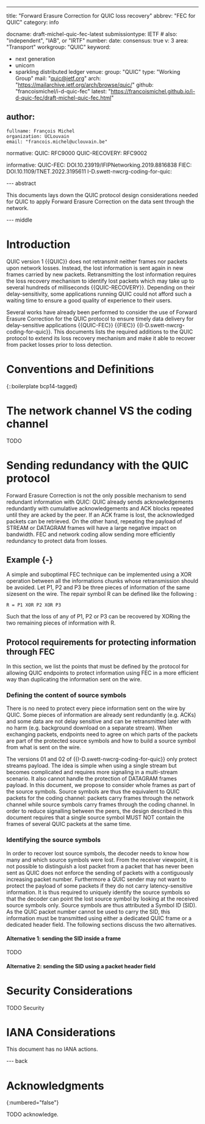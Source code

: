 ---
title: "Forward Erasure Correction for QUIC loss recovery"
abbrev: "FEC for QUIC"
category: info

docname: draft-michel-quic-fec-latest
submissiontype: IETF  # also: "independent", "IAB", or "IRTF"
number:
date:
consensus: true
v: 3
area: "Transport"
workgroup: "QUIC"
keyword:
 - next generation
 - unicorn
 - sparkling distributed ledger
venue:
  group: "QUIC"
  type: "Working Group"
  mail: "quic@ietf.org"
  arch: "https://mailarchive.ietf.org/arch/browse/quic/"
  github: "francoismichel/i-d-quic-fec"
  latest: "https://francoismichel.github.io/i-d-quic-fec/draft-michel-quic-fec.html"

author:
 -
    fullname: François Michel
    organization: UCLouvain
    email: "francois.michel@uclouvain.be"

normative:
  QUIC: RFC9000
  QUIC-RECOVERY: RFC9002

informative:
  QUIC-FEC: DOI.10.23919/IFIPNetworking.2019.8816838
  FlEC: DOI.10.1109/TNET.2022.3195611
  I-D.swett-nwcrg-coding-for-quic:



--- abstract

This documents lays down the QUIC protocol design considerations
needed for QUIC to apply Forward Erasure Correction on the data sent
through the network.



--- middle

# Introduction

QUIC version 1 {{QUIC}} does not retransmit neither frames nor packets
upon network losses. Instead, the lost information is sent again in
new frames carried by new packets. Retransmitting the lost information
requires the loss recovery mechanism to identify lost packets which
may take up to several hundreds of milliseconds {{QUIC-RECOVERY}}.
Depending on their delay-sensitivity, some applications running QUIC
could not afford such a waiting time to ensure a good quality of
experience to their users.

Several works have already been performed to consider the use of
Forward Erasure Correction for the QUIC protocol to ensure timely
data delivery for delay-sensitive applications {{QUIC-FEC}} {{FlEC}}
{{I-D.swett-nwcrg-coding-for-quic}}.
This documents lists the required additions to the QUIC protocol to
extend its loss recovery mechanism and make it able to recover from
packet losses prior to loss detection.


# Conventions and Definitions

{::boilerplate bcp14-tagged}

# The network channel VS the coding channel

TODO

# Sending redundancy with the QUIC protocol

Forward Erasure Correction is not the only possible mechanism to send
redundant information with QUIC: QUIC already sends acknowledgements
redundantly with cumulative acknowledgements and ACK blocks repeated
until they are acked by the peer. If an ACK frame is lost, the
acknowledged packets can be retrieved. On the other hand,
repeating the payload of STREAM or DATAGRAM frames will have a large
negative impact on bandwidth. FEC and network coding allow sending
more efficiently redundancy to protect data from losses.

## Example {-}

A simple and suboptimal FEC technique can be implemented using a XOR
operation between all the informations chunks whose retransmission
should be avoided. Let P1, P2 and P3 be three pieces of information of
the same sizesent on the wire. The repair symbol R can be defined like
the following :

    R = P1 XOR P2 XOR P3

Such that the loss of any of P1, P2 or P3 can be recovered by XORing
the two remaining pieces of information with R.

## Protocol requirements for protecting information through FEC

In this section, we list the points that must be defined by the protocol
for allowing QUIC endpoints to protect information using FEC in a more
efficient way than duplicating the information sent on the wire.

### Defining the content of source symbols

There is no need to protect every piece information sent on the wire by
QUIC. Some pieces of information are already sent redundantly (e.g. ACKs)
and some data are not delay sensitive and can be retransmitted later with
no harm (e.g. background download on a separate stream). When exchanging
packets, endpoints need to agree on which parts of the packets are part of
the protected source symbols and how to build a source symbol from what is
sent on the wire.

The versions 01 and 02 of {{I-D.swett-nwcrg-coding-for-quic}} only protect
streams payload. The idea is simple when using a single stream but becomes
complicated and requires more signaling in a multi-stream scenario. It also
cannot handle the protection of DATAGRAM frames payload.
In this document, we propose to consider whole frames as part of the source
symbols. Source symbols are thus the equivalent to QUIC packets for the
coding channel: packets carry frames through the network channel while
source symbols carry frames through the coding channel. In order to reduce
signalling between the peers, the design described in this document requires
that a single source symbol MUST NOT contain the frames of several QUIC
packets at the same time.

### Identifying the source symbols

In order to recover lost source symbols, the decoder needs to know how many
and which source symbols were lost. From the receiver viewpoint, it is not
possible to distinguish a lost packet from a packet that has never been
sent as QUIC does not enforce the sending of packets with a contiguously
increasing packet number. Furthermore a QUIC sender may not want to protect
the payload of some packets if they do not carry latency-sensitive
information. It is thus required to uniquely identify the source symbols
so that the decoder can point the lost source symbol by looking at the
received source symbols only. Source symbols are thus attributed a Symbol
ID (SID). As the QUIC packet number cannot be used to carry the SID, this
information must be transmitted using either a dedicated QUIC frame or a
dedicated header field. The following sections discuss the two alternatives.

#### Alternative 1: sending the SID inside a frame

TODO

#### Alternative 2: sending the SID using a packet header field





# Security Considerations

TODO Security


# IANA Considerations

This document has no IANA actions.


--- back

# Acknowledgments
{:numbered="false"}

TODO acknowledge.
